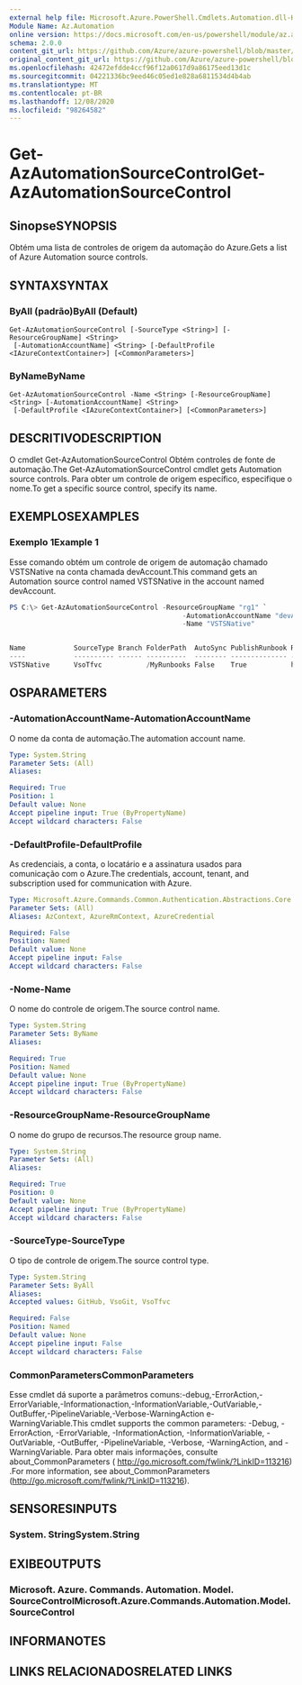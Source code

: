 ```yaml
---
external help file: Microsoft.Azure.PowerShell.Cmdlets.Automation.dll-Help.xml
Module Name: Az.Automation
online version: https://docs.microsoft.com/en-us/powershell/module/az.automation/get-azautomationsourcecontrol
schema: 2.0.0
content_git_url: https://github.com/Azure/azure-powershell/blob/master/src/Automation/Automation/help/Get-AzAutomationSourceControl.md
original_content_git_url: https://github.com/Azure/azure-powershell/blob/master/src/Automation/Automation/help/Get-AzAutomationSourceControl.md
ms.openlocfilehash: 42472efdde4ccf96f12a0617d9a86175eed13d1c
ms.sourcegitcommit: 04221336bc9eed46c05ed1e828a6811534d4b4ab
ms.translationtype: MT
ms.contentlocale: pt-BR
ms.lasthandoff: 12/08/2020
ms.locfileid: "98264582"
---
```

# <span data-ttu-id="fb87a-101">Get-AzAutomationSourceControl</span><span class="sxs-lookup"><span data-stu-id="fb87a-101">Get-AzAutomationSourceControl</span></span>

## <span data-ttu-id="fb87a-102">Sinopse</span><span class="sxs-lookup"><span data-stu-id="fb87a-102">SYNOPSIS</span></span>
<span data-ttu-id="fb87a-103">Obtém uma lista de controles de origem da automação do Azure.</span><span class="sxs-lookup"><span data-stu-id="fb87a-103">Gets a list of Azure Automation source controls.</span></span>

## <span data-ttu-id="fb87a-104">SYNTAX</span><span class="sxs-lookup"><span data-stu-id="fb87a-104">SYNTAX</span></span>

### <span data-ttu-id="fb87a-105">ByAll (padrão)</span><span class="sxs-lookup"><span data-stu-id="fb87a-105">ByAll (Default)</span></span>
```
Get-AzAutomationSourceControl [-SourceType <String>] [-ResourceGroupName] <String>
 [-AutomationAccountName] <String> [-DefaultProfile <IAzureContextContainer>] [<CommonParameters>]
```

### <span data-ttu-id="fb87a-106">ByName</span><span class="sxs-lookup"><span data-stu-id="fb87a-106">ByName</span></span>
```
Get-AzAutomationSourceControl -Name <String> [-ResourceGroupName] <String> [-AutomationAccountName] <String>
 [-DefaultProfile <IAzureContextContainer>] [<CommonParameters>]
```

## <span data-ttu-id="fb87a-107">DESCRITIVO</span><span class="sxs-lookup"><span data-stu-id="fb87a-107">DESCRIPTION</span></span>
<span data-ttu-id="fb87a-108">O cmdlet Get-AzAutomationSourceControl Obtém controles de fonte de automação.</span><span class="sxs-lookup"><span data-stu-id="fb87a-108">The Get-AzAutomationSourceControl cmdlet gets Automation source controls.</span></span>
<span data-ttu-id="fb87a-109">Para obter um controle de origem específico, especifique o nome.</span><span class="sxs-lookup"><span data-stu-id="fb87a-109">To get a specific source control, specify its name.</span></span>

## <span data-ttu-id="fb87a-110">EXEMPLOS</span><span class="sxs-lookup"><span data-stu-id="fb87a-110">EXAMPLES</span></span>

### <span data-ttu-id="fb87a-111">Exemplo 1</span><span class="sxs-lookup"><span data-stu-id="fb87a-111">Example 1</span></span>
<span data-ttu-id="fb87a-112">Esse comando obtém um controle de origem de automação chamado VSTSNative na conta chamada devAccount.</span><span class="sxs-lookup"><span data-stu-id="fb87a-112">This command gets an Automation source control named VSTSNative in the account named devAccount.</span></span>


```powershell
PS C:\> Get-AzAutomationSourceControl -ResourceGroupName "rg1" `
                                           -AutomationAccountName "devAccount" `
                                           -Name "VSTSNative" 


Name            SourceType Branch FolderPath  AutoSync PublishRunbook RepoUrl
----            ---------- ------ ----------  -------- -------------- -------
VSTSNative      VsoTfvc           /MyRunbooks False    True           https://contoso.visualstudio.com/_git/Fin...
```

## <span data-ttu-id="fb87a-113">OS</span><span class="sxs-lookup"><span data-stu-id="fb87a-113">PARAMETERS</span></span>

### <span data-ttu-id="fb87a-114">-AutomationAccountName</span><span class="sxs-lookup"><span data-stu-id="fb87a-114">-AutomationAccountName</span></span>
<span data-ttu-id="fb87a-115">O nome da conta de automação.</span><span class="sxs-lookup"><span data-stu-id="fb87a-115">The automation account name.</span></span>

```yaml
Type: System.String
Parameter Sets: (All)
Aliases:

Required: True
Position: 1
Default value: None
Accept pipeline input: True (ByPropertyName)
Accept wildcard characters: False
```

### <span data-ttu-id="fb87a-116">-DefaultProfile</span><span class="sxs-lookup"><span data-stu-id="fb87a-116">-DefaultProfile</span></span>
<span data-ttu-id="fb87a-117">As credenciais, a conta, o locatário e a assinatura usados para comunicação com o Azure.</span><span class="sxs-lookup"><span data-stu-id="fb87a-117">The credentials, account, tenant, and subscription used for communication with Azure.</span></span>

```yaml
Type: Microsoft.Azure.Commands.Common.Authentication.Abstractions.Core.IAzureContextContainer
Parameter Sets: (All)
Aliases: AzContext, AzureRmContext, AzureCredential

Required: False
Position: Named
Default value: None
Accept pipeline input: False
Accept wildcard characters: False
```

### <span data-ttu-id="fb87a-118">-Nome</span><span class="sxs-lookup"><span data-stu-id="fb87a-118">-Name</span></span>
<span data-ttu-id="fb87a-119">O nome do controle de origem.</span><span class="sxs-lookup"><span data-stu-id="fb87a-119">The source control name.</span></span>

```yaml
Type: System.String
Parameter Sets: ByName
Aliases:

Required: True
Position: Named
Default value: None
Accept pipeline input: True (ByPropertyName)
Accept wildcard characters: False
```

### <span data-ttu-id="fb87a-120">-ResourceGroupName</span><span class="sxs-lookup"><span data-stu-id="fb87a-120">-ResourceGroupName</span></span>
<span data-ttu-id="fb87a-121">O nome do grupo de recursos.</span><span class="sxs-lookup"><span data-stu-id="fb87a-121">The resource group name.</span></span>

```yaml
Type: System.String
Parameter Sets: (All)
Aliases:

Required: True
Position: 0
Default value: None
Accept pipeline input: True (ByPropertyName)
Accept wildcard characters: False
```

### <span data-ttu-id="fb87a-122">-SourceType</span><span class="sxs-lookup"><span data-stu-id="fb87a-122">-SourceType</span></span>
<span data-ttu-id="fb87a-123">O tipo de controle de origem.</span><span class="sxs-lookup"><span data-stu-id="fb87a-123">The source control type.</span></span>

```yaml
Type: System.String
Parameter Sets: ByAll
Aliases:
Accepted values: GitHub, VsoGit, VsoTfvc

Required: False
Position: Named
Default value: None
Accept pipeline input: False
Accept wildcard characters: False
```

### <span data-ttu-id="fb87a-124">CommonParameters</span><span class="sxs-lookup"><span data-stu-id="fb87a-124">CommonParameters</span></span>
<span data-ttu-id="fb87a-125">Esse cmdlet dá suporte a parâmetros comuns:-debug,-ErrorAction,-ErrorVariable,-Informationaction,-InformationVariable,-OutVariable,-OutBuffer,-PipelineVariable,-Verbose-WarningAction e-WarningVariable.</span><span class="sxs-lookup"><span data-stu-id="fb87a-125">This cmdlet supports the common parameters: -Debug, -ErrorAction, -ErrorVariable, -InformationAction, -InformationVariable, -OutVariable, -OutBuffer, -PipelineVariable, -Verbose, -WarningAction, and -WarningVariable.</span></span> <span data-ttu-id="fb87a-126">Para obter mais informações, consulte about_CommonParameters ( http://go.microsoft.com/fwlink/?LinkID=113216) .</span><span class="sxs-lookup"><span data-stu-id="fb87a-126">For more information, see about_CommonParameters (http://go.microsoft.com/fwlink/?LinkID=113216).</span></span>

## <span data-ttu-id="fb87a-127">SENSORES</span><span class="sxs-lookup"><span data-stu-id="fb87a-127">INPUTS</span></span>

### <span data-ttu-id="fb87a-128">System. String</span><span class="sxs-lookup"><span data-stu-id="fb87a-128">System.String</span></span>

## <span data-ttu-id="fb87a-129">EXIBE</span><span class="sxs-lookup"><span data-stu-id="fb87a-129">OUTPUTS</span></span>

### <span data-ttu-id="fb87a-130">Microsoft. Azure. Commands. Automation. Model. SourceControl</span><span class="sxs-lookup"><span data-stu-id="fb87a-130">Microsoft.Azure.Commands.Automation.Model.SourceControl</span></span>

## <span data-ttu-id="fb87a-131">INFORMA</span><span class="sxs-lookup"><span data-stu-id="fb87a-131">NOTES</span></span>

## <span data-ttu-id="fb87a-132">LINKS RELACIONADOS</span><span class="sxs-lookup"><span data-stu-id="fb87a-132">RELATED LINKS</span></span>
